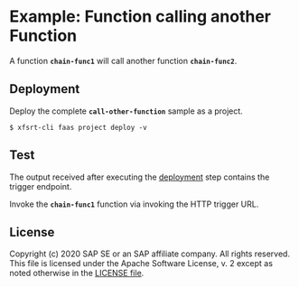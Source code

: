 # Example: Function calling another Function

A function __`chain-func1`__ will call another function __`chain-func2`__.

## Deployment
Deploy the complete __`call-other-function`__ sample as a project.
```
$ xfsrt-cli faas project deploy -v
```

## Test
The output received after executing the [deployment](#Deployment) step contains the trigger endpoint.

Invoke the __`chain-func1`__ function via invoking the HTTP trigger URL.


## License
Copyright (c) 2020 SAP SE or an SAP affiliate company. All rights reserved.
This file is licensed under the Apache Software License, v. 2 except as noted otherwise in the [LICENSE file](../LICENSE.txt).